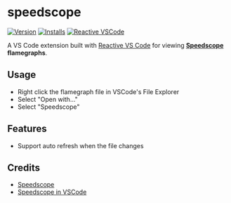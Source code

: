 # speedscope

[![Version](https://img.shields.io/visual-studio-marketplace/v/kermanx.speedscope-vscode)](https://marketplace.visualstudio.com/items?itemName=kermanx.speedscope-vscode) [![Installs](https://img.shields.io/visual-studio-marketplace/i/kermanx.speedscope-vscode)](https://marketplace.visualstudio.com/items?itemName=kermanx.speedscope-vscode) [![Reactive VSCode](https://img.shields.io/badge/Reactive-VSCode-%23007ACC?style=flat&labelColor=%23229863)](https://kermanx.github.io/reactive-vscode/)

A VS Code extension built with [Reactive VS Code](https://kermanx.github.io/reactive-vscode/) for viewing **[Speedscope](https://github.com/jlfwong/speedscope) flamegraphs**.

## Usage

- Right click the flamegraph file in VSCode's File Explorer
- Select "Open with..."
- Select "Speedscope"

## Features

- Support auto refresh when the file changes

## Credits

- [Speedscope](https://github.com/jlfwong/speedscope)
- [Speedscope in VSCode](https://github.com/sransara/speedscope-in-vscode)
